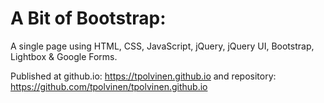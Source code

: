 # A Bit of Bootstrap:

A single page using HTML, CSS, JavaScript, jQuery, jQuery UI, Bootstrap, Lightbox & Google Forms.

Published at github.io: https://tpolvinen.github.io
and repository: https://github.com/tpolvinen/tpolvinen.github.io
